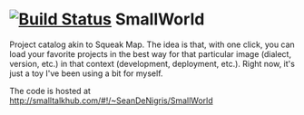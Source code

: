 [![Build Status](https://travis-ci.org/seandenigris/Small-World.png?branch=master)](https://travis-ci.org/seandenigris/Small-World)
SmallWorld
==========

Project catalog akin to Squeak Map. The idea is that, with one click, you can load your favorite projects in the best way for that particular image (dialect, version, etc.) in that context (development, deployment, etc.). Right now, it's just a toy I've been using a bit for myself.

The code is hosted at http://smalltalkhub.com/#!/~SeanDeNigris/SmallWorld
